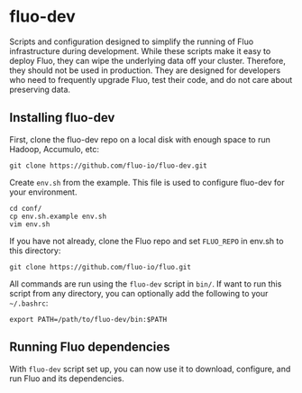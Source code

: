 fluo-dev
==========

Scripts and configuration designed to simplify the running of Fluo infrastructure
during development.  While these scripts make it easy to deploy Fluo, they can wipe
the underlying data off your cluster.  Therefore, they should not be used in production.
They are designed for developers who need to frequently upgrade Fluo, test their code,
and do not care about preserving data.

Installing fluo-dev
-------------------

First, clone the fluo-dev repo on a local disk with enough space to run Hadoop, Accumulo, etc:

```
git clone https://github.com/fluo-io/fluo-dev.git
```

Create `env.sh` from the example.  This file is used to configure fluo-dev for your environment.

```
cd conf/
cp env.sh.example env.sh
vim env.sh
```

If you have not already, clone the Fluo repo and set `FLUO_REPO` in env.sh to this directory:

```
git clone https://github.com/fluo-io/fluo.git
```

All commands are run using the `fluo-dev` script in `bin/`.  If want to run this script from 
any directory, you can optionally add the following to your `~/.bashrc`:

```
export PATH=/path/to/fluo-dev/bin:$PATH
```

Running Fluo dependencies
-------------------------

With `fluo-dev` script set up, you can now use it to download, configure, and run Fluo and 
its dependencies.

First, run the command below to download the binary tarballs of Fluo's dependencies (i.e Accumulo, Hadoop, 
and Zookeeper) and their corresponding file hashes and signatures. It will use the Apache download 
mirror specified by `APACHE_MIRROR` in env.sh.  Other mirrors can be chosen from [this website][1].
This command will also output hashes and signatures (if you have `gpg` installed) of the downloaded
software. It is important to inspect this output before installing the software.

```
fluo-dev download
```

Next, run the following command to setup Fluo's dependencies (Hadoop, Zookeeper, & Accumulo):

```
fluo-dev setup
```

The `setup` command will install the downloaded tarballs to the directory set by `$INSTALL` in
your env.sh.  It will then configure and run Hadoop, Zookeeper, & Accumulo.  

Confirm that everything started by checking the monitoring pages of Hadoop & Accumulo:
 * [Hadoop NameNode](http://localhost:50070/)
 * [Hadoop ResourceManager](http://localhost:8088/)
 * [Accumulo Monitor](http://localhost:50095/)

If you run some tests and then want a fresh cluster, run `setup` command again which kill all
running processes, clear any data and logs, and restart your cluster.

Deploying Fluo
--------------

With its dependencies running, Fluo can be be built and deployed to your `install/` directory
using the command below:

```
fluo-dev deploy
```

This command will modify the configuration of your Fluo installation to work with the Accumulo cluster
created by the `setup` command.  The `deploy` can be run again if you want to test out changes made to
your Fluo repo or if you just want just want a fresh install.  To view your installation:

```
cd install/fluo-1.0.0-beta-1-SNAPSHOT
```

From here you can run the `fluo` command to administer Fluo.

```
bin/fluo
```

With Fluo deployed, you can now follow the Fluo production installation [instructions][2] to set
up Fluo.

The commands above are designed to be repeated.  If Hadoop or Accumulo become unstable, run
`fluo-dev setup` to setup Hadoop/Accumulo again and then `fluo-dev deploy` to redeploy Fluo.
If you make any code changes to Fluo and want to test them, run `fluo-dev deploy` which builds 
the latest in your cloned Fluo repo and deploys it.

[1]: http://www.apache.org/dyn/closer.cgi
[2]: https://github.com/fluo-io/fluo/blob/master/docs/production-install.md
